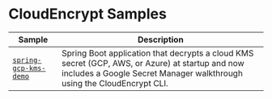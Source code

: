 # CloudEncrypt Samples

| Sample | Description |
| --- | --- |
| [`spring-gcp-kms-demo`](spring-gcp-kms-demo) | Spring Boot application that decrypts a cloud KMS secret (GCP, AWS, or Azure) at startup and now includes a Google Secret Manager walkthrough using the CloudEncrypt CLI. |

